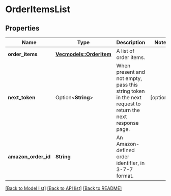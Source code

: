 # OrderItemsList

## Properties

Name | Type | Description | Notes
------------ | ------------- | ------------- | -------------
**order_items** | [**Vec<models::OrderItem>**](OrderItem.md) | A list of order items. | 
**next_token** | Option<**String**> | When present and not empty, pass this string token in the next request to return the next response page. | [optional]
**amazon_order_id** | **String** | An Amazon-defined order identifier, in 3-7-7 format. | 

[[Back to Model list]](../README.md#documentation-for-models) [[Back to API list]](../README.md#documentation-for-api-endpoints) [[Back to README]](../README.md)


